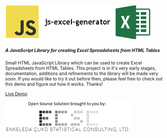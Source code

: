 ![js-excel-generator](/images/logo.png)
 
##### A JavaScript Library for creating Excel Spreadsheets from HTML Tables

Small HTML JavaScript Library which can be used to create Excel Spreadsheets from HTML Tables.  This project is in it's very early stages, documentation, additions and refinements to the library will be made very soon.  If you would like to try it out before then, please feel free to check out this demo and figure out how it works.  Thanks!

[Live Demo](https://rawgit.com/ecscstatsconsulting/js-excel-generator/master/demo.htm)

![ECSC](/images/ecsc_open_source.png)
